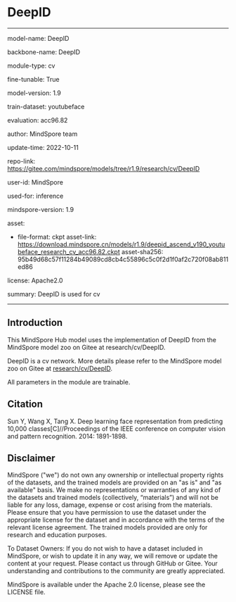 # DeepID

---

model-name: DeepID

backbone-name: DeepID

module-type: cv

fine-tunable: True

model-version: 1.9

train-dataset: youtubeface

evaluation: acc96.82

author: MindSpore team

update-time: 2022-10-11

repo-link: <https://gitee.com/mindspore/models/tree/r1.9/research/cv/DeepID>

user-id: MindSpore

used-for: inference

mindspore-version: 1.9

asset:

-
    file-format: ckpt
    asset-link: <https://download.mindspore.cn/models/r1.9/deepid_ascend_v190_youtubeface_research_cv_acc96.82.ckpt>
    asset-sha256: 95b49d68c57f11284b49089cd8cb4c55896c5c0f2d1f0af2c720f08ab811ed86

license: Apache2.0

summary: DeepID is used for cv

---

## Introduction

This MindSpore Hub model uses the implementation of DeepID from the MindSpore model zoo on Gitee at research/cv/DeepID.

DeepID is a cv network. More details please refer to the MindSpore model zoo on Gitee at [research/cv/DeepID](https://gitee.com/mindspore/models/blob/r1.9/research/cv/DeepID/README.md).

All parameters in the module are trainable.

## Citation

Sun Y, Wang X, Tang X. Deep learning face representation from predicting 10,000 classes[C]//Proceedings of the IEEE conference on computer vision and pattern recognition. 2014: 1891-1898.

## Disclaimer

MindSpore ("we") do not own any ownership or intellectual property rights of the datasets, and the trained models are provided on an "as is" and "as available" basis. We make no representations or warranties of any kind of the datasets and trained models (collectively, “materials”) and will not be liable for any loss, damage, expense or cost arising from the materials. Please ensure that you have permission to use the dataset under the appropriate license for the dataset and in accordance with the terms of the relevant license agreement. The trained models provided are only for research and education purposes.

To Dataset Owners: If you do not wish to have a dataset included in MindSpore, or wish to update it in any way, we will remove or update the content at your request. Please contact us through GitHub or Gitee. Your understanding and contributions to the community are greatly appreciated.

MindSpore is available under the Apache 2.0 license, please see the LICENSE file.
